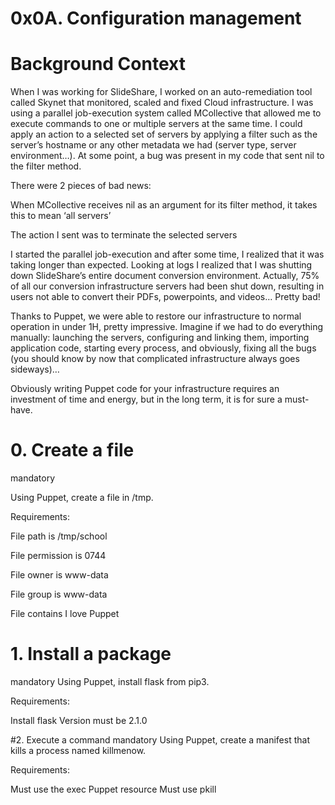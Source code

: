 # 0x0A. Configuration management
# Background Context





When I was working for SlideShare, I worked on an auto-remediation tool called Skynet that monitored, scaled and fixed Cloud infrastructure. I was using a parallel job-execution system called MCollective that allowed me to execute commands to one or multiple servers at the same time. I could apply an action to a selected set of servers by applying a filter such as the server’s hostname or any other metadata we had (server type, server environment…). At some point, a bug was present in my code that sent nil to the filter method.



There were 2 pieces of bad news:



When MCollective receives nil as an argument for its filter method, it takes this to mean ‘all servers’

The action I sent was to terminate the selected servers

I started the parallel job-execution and after some time, I realized that it was taking longer than expected. Looking at logs I realized that I was shutting down SlideShare’s entire document conversion environment. Actually, 75% of all our conversion infrastructure servers had been shut down, resulting in users not able to convert their PDFs, powerpoints, and videos… Pretty bad!



Thanks to Puppet, we were able to restore our infrastructure to normal operation in under 1H, pretty impressive. Imagine if we had to do everything manually: launching the servers, configuring and linking them, importing application code, starting every process, and obviously, fixing all the bugs (you should know by now that complicated infrastructure always goes sideways)…



Obviously writing Puppet code for your infrastructure requires an investment of time and energy, but in the long term, it is for sure a must-have.
# 0. Create a file

mandatory

Using Puppet, create a file in /tmp.



Requirements:



File path is /tmp/school

File permission is 0744

File owner is www-data

File group is www-data

File contains I love Puppet

# 1. Install a package
mandatory
Using Puppet, install flask from pip3.

Requirements:

Install flask
Version must be 2.1.0

#2. Execute a command
mandatory
Using Puppet, create a manifest that kills a process named killmenow.

Requirements:

Must use the exec Puppet resource
Must use pkill
